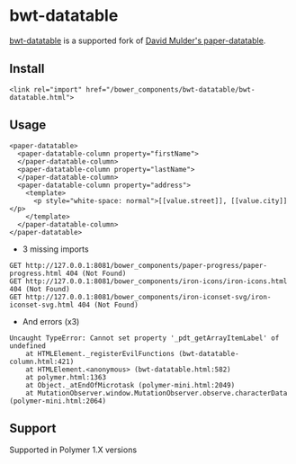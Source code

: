 # bwt-datatable

[bwt-datatable](https://github.com/bluewatertracks/bwt-datatable) is a supported fork of [David Mulder's paper-datatable](https://github.com/David-Mulder/paper-datatable).

## Install

    <link rel="import" href="/bower_components/bwt-datatable/bwt-datatable.html">

## Usage
```
<paper-datatable>
  <paper-datatable-column property="firstName">
  </paper-datatable-column>
  <paper-datatable-column property="lastName">
  </paper-datatable-column>
  <paper-datatable-column property="address">
    <template>
      <p style="white-space: normal">[[value.street]], [[value.city]]</p>
    </template>
  </paper-datatable-column>
</paper-datatable>
```
- 3 missing imports
```
GET http://127.0.0.1:8081/bower_components/paper-progress/paper-progress.html 404 (Not Found)
GET http://127.0.0.1:8081/bower_components/iron-icons/iron-icons.html 404 (Not Found)
GET http://127.0.0.1:8081/bower_components/iron-iconset-svg/iron-iconset-svg.html 404 (Not Found)
```
- And errors (x3)
```
Uncaught TypeError: Cannot set property '_pdt_getArrayItemLabel' of undefined
    at HTMLElement._registerEvilFunctions (bwt-datatable-column.html:421)
    at HTMLElement.<anonymous> (bwt-datatable.html:582)
    at polymer.html:1363
    at Object._atEndOfMicrotask (polymer-mini.html:2049)
    at MutationObserver.window.MutationObserver.observe.characterData (polymer-mini.html:2064)
```

## Support

Supported in Polymer 1.X versions
